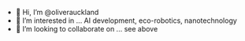 - 👋 Hi, I’m @oliverauckland
- 👀 I’m interested in ... AI development, eco-robotics, nanotechnology
- 💞️ I’m looking to collaborate on ... see above
